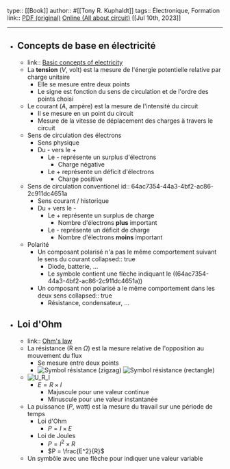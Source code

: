 type:: [[Book]]
author:: #[[Tony R. Kuphaldt]]
tags:: Électronique, Formation
link:: [PDF (original)](http://www.ibiblio.org/kuphaldt/electricCircuits/DC/index.html)  [Online (All about circuit)](https://www.allaboutcircuits.com/textbook/direct-current/)
[[Jul 10th, 2023]]
***

- ## Concepts de base en électricité
	- link:: [Basic concepts of electricity](https://www.allaboutcircuits.com/textbook/direct-current/chpt-1)
	- La **tension** ($V$, volt) est la mesure de l'énergie potentielle relative par charge unitaire
		- Elle se mesure entre deux points
		- Le signe est fonction du sens de circulation et de l'ordre des points choisi
	- Le courant ($A$, ampère) est la mesure de l'intensité du circuit
		- Il se mesure en un point du circuit
		- Mesure de la vitesse de déplacement des charges à travers le circuit
	- Sens de circulation des électrons
		- Sens physique
		- Du - vers le +
			- Le - représente un surplus d'électrons
				- Charge négative
			- Le + représente un déficit d'électrons
				- Charge positive
	- Sens de circulation conventionel
	  id:: 64ac7354-44a3-4bf2-ac86-2c911dc4651a
		- Sens courant / historique
		- Du + vers le -
			- Le + représente un surplus de charge
				- Nombre d'électrons **plus** important
			- Le - représente un déficit de charge
				- Nombre d'électrons **moins** important
	- Polarité
		- Un composant polarisé n'a pas le même comportement suivant le sens du courant
		  collapsed:: true
			- Diode, batterie, ...
			- Le symbole contient une flèche indiquant le ((64ac7354-44a3-4bf2-ac86-2c911dc4651a))
		- Un composant non polarisé a le même comportement dans les deux sens
		  collapsed:: true
			- Résistance, condensateur, ...
- ## Loi d'Ohm
	- link:: [Ohm's law](https://www.allaboutcircuits.com/textbook/direct-current/chpt-2/)
	- La résistance (R en $Ω$) est la mesure relative de l'opposition au mouvement du flux
		- Se mesure entre deux points
		- ![Symbol résistance (zigzag)](https://www.allaboutcircuits.com/uploads/articles/resistor-symbol-zig-zag.jpg) ![Symbol résistance (rectangle)](https://www.allaboutcircuits.com/uploads/articles/rectangular-box-resistor-schematic-symbol.jpg)
	- ![U_R_I](https://www.allaboutcircuits.com/uploads/articles/units-measurement-electrical-current.png)
		- $E = R \times I$
			- Majuscule pour une valeur continue
			- Minuscule pour une valeur instantanée
	- La puissance ($P$, watt) est la mesure du travail sur une période de temps
		- Loi d'Ohm
			- $P = I \times E$
		- Loi de Joules
			- $P = I^2 \times R$
			- $P = \frac{E^2}{R}$
	- Un symbôle avec une flèche  pour indiquer une valeur variable